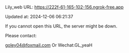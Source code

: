 Lily_web URL: https://222f-61-165-102-156.ngrok-free.app

Updated at: 2024-12-06 06:21:37

If you cannot open this URL, the server might be down.

Please contact: 

goley04@foxmail.com Or Wechat:GL_yeaH